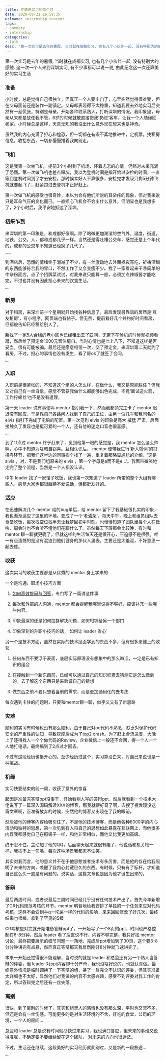 ```yaml
---
title: 在腾讯实习的两个月
date: 2020-08-21 16:59:35
urlname: internship-tencent
tags:
- summary
- internship
categories:
- talk
desc: '第一次实习是去年的暑假, 当时就在成都实习, 也有几个小伙伴一起, 没有特别大的感触. 这一次一个人来到深圳实习, 有不少事都可以说一说, 由此纪念这一次还算美好的实习生活'
---
```


第一次实习是去年的暑假, 当时就在成都实习, 也有几个小伙伴一起, 没有特别大的感触. 这一次一个人来到深圳实习, 有不少事都可以说一说, 由此纪念这一次还算美好的实习生活

<!--more-->

### 准备

小时候，总是觉得自己很独立，但真正一个人要出门了，心里突然觉得很难受，但在父母面前还是装作一副镇定。父母却表现得不太稳重，知道我要去外地实习后突然有一丝慌张，特别是母亲，开始各种联系熟人，打听深圳的情况。我印象里，母亲从来都是放任我不管，6岁的时候就敢直接把我'扔进'客车，让我一个人随缘回老家。小时候总是这样，天真无知的我没出什么意外现在想来也是神奇。

虽然我的内心充满了担心和惶恐，但一切都在有条不紊地推进中，定机票，找租房信息，收拾东西，一切都慢慢推着我向前走。

### 飞机

这是我第一次坐飞机，提前3个小时到了机场，怀着忐忑的心情，仍然对未来充满了恐慌。第一次做飞机也差点踩坑，我以为登机时间是指开始过安检的时间，一直等到登机时间到了才去安检，那时候幸好人不算很多，安检完才发现只剩5分钟飞机就要起飞了，赶紧跑过去登机才正好赶上。

第一次做飞机的感受也很奇妙，本以为会有他们所说的耳朵疼的现象，但对我来说只是耳朵气压的变化而已。一直担心飞机会不会出什么意外，但明显也是我想多了，2个小时后，我平安地抵达了深圳。

### 初来乍到

来深圳的第一印象是，和成都好像啊。除了略微更加潮湿的空气外，温度，街道，地铁，公交，人，都和成都几乎一样。当然还是得吐槽公交车，感觉还是上个年代的，成都的公交车不知道已经换了几代了。

<img src="https://pic.rmb.bdstatic.com/bjh/9d83f6e9100b9b76efd8fd82364cc075.jpeg@s_0,w_1242" alt="深夜深圳" style="zoom: 25%;" />

到酒店后，恐慌的情绪终于消减了不少，有一丝激动地去外面找夜宵吃，祈祷深圳的东西能够符合我的胃口，不然工作了又会变瘦不少。找了一家看起来干净简单的牛杂粉面店，点了个招牌菜试试，对我来说只能算一般，必须加点辣椒酱才能吃完，不过也并没有因此担心未来的饮食生活。

<img src="https://pic.rmb.bdstatic.com/bjh/97cfa3706c683331b1682d510e6b4ba2.jpeg@s_0,w_1242" alt="夜宵" style="zoom:25%;" />

### 新房

对于租房，来深圳前一个星期就开始找各种信息了，最后发现最靠谱的居然是‘豆友租房’，有小程序，网页端也有帖子。但无奈，提前看好几个并约好时间看房，但都被告知已经租给别人了。

新找了一家5人合租的老小区也已经租出去了四间，无奈下在候机的时候就视频看房，然后给了预定金1000元留住房自。当时心情也是七上八下，不知道这样是否妥当，很有可能被骗。最后还是愿意相信一次，交了预定金，来深圳第二天就约了看房。不过，担心的事情也没有发生，看了房ok了就签了合同。

<img src="https://pic.rmb.bdstatic.com/bjh/9226a587a0c968c17b5fff5d043d4854.jpeg@s_0,w_2000" alt="新房" style="zoom:25%;" />

### 入职

入职前是很紧张的，不知道这个组的人怎么样，在做什么，我又是否能胜任？但我又对自己有一丝自信，感觉不管要我做什么都能够出色完成，毕竟‘面试造火箭，工作拧螺丝’也不是没有道理。

第一天 leader 说有事便叫 mentor 指引我一下，然而我都领完工卡了 mentor 迟迟没有回应，于是靠自己各路问人找到了自己的工位，由另一位几乎和我同名的 elvis 指引下完成了电脑的配置。第一次见到 elvis 的印象是高大 威猛 严肃，后面接触久了发现也是挺可爱的一个人，还有他的迷之口音也很喜感。

<img src="https://pic.rmb.bdstatic.com/bjh/e930f975314d35e4279358603092cda1.jpeg@s_0,w_2000" alt="工位" style="zoom:25%;" />

到了11点过 mentor 终于赶来了，见到他第一眼的感觉是，我 mentor 怎么这么帅啊，心中不知道为啥暗自窃喜。互相认识后， mentor 便带我进行‘新人惯例’的打招呼环节，把我们这半边的同事挨个找了一遍，重复着那略显尴尬的介绍，‘这是 alvis ，对，不是我们组原来的 elvis ，第一个字母是a而不是e...’。我面带微笑地走完了整个流程，当然是一个人都没认识。

中午 leader 找了一家馆子吃饭，我也第一次知道了 leader 所带的整个大组有哪些人，感觉大家也都很腼腆不爱说话，但都挺友好的。

### 适应

在迅速解决几个 mentor 给的bug单后，给 mentor 留下了我基础很扎实的印象，我也渐渐适应了这里的环境，变成了一个‘老油条’。每天中午，晚上和组员组队去食堂吃饭，每次找空位找半天让我梦回初中时刻。也慢慢知道了团队里每个人在做啥，周会时也不会听不懂他们在聊什么了。虽然每天下班都会比较晚，有时和 mentor 聊一聊就更晚了，但就这样的生活每天还是很开心，压迫感不是很强。唯一有点遗憾的是没有混迹到他们健身的那伙人里去，主要还是太羞涩，不好意思一起去练。

### 收获

这次实习的收获主要都是从优秀的 mentor 身上学来的

一个是沟通，职场小技巧方面

1. [如何高效提问与回答](https://blog.xhyh.best/talk/question-and-answer/)，专门写了一篇讲这件事

2. 每次和外部的人沟通，mentor 都会提醒我哪里说得不够好，应该补充一些哪些内容。

3. 印象最深的还是如何拉群解决问题，如何甩锅给另一个部门

4. 印象深刻的升职小技巧的话，‘如何让 leader 省心’

另一个是技术方面，虽然在实际的技术层面学到的东西不多，但有很多思维上的收获

1. 任何东西不要浮于表面，底层实际原理没有想象中的那么晦涩，一定是已有知识的组合

2. 在接触到一个新东西前，已经可以通过自己的知识积累去猜测它是怎么做到的，去了解这个东西只是来验证自己的猜想

3. 做东西之前不要只想着当前的需求，而是更加通用化的去考虑

每次遇到卡住的问题时，只要和mentor聊一聊，似乎又又有了新思路

### 灾难

顺利的实习有时候也没有那么顺利，由于自己对oc代码不熟悉，缺乏对保护代码安全的严重性的认知，导致灰度后成为了top2 crash。为了赶上合流进度，大晚上了还得找人一个个做代码的Review，企业微信上一般还不会回，得一个人一个人地打电话。最终搞到了2点过才回去。

不过有这段经历也挺开心的，至少经历过这个，实习算没白来，对自己来说也是一种挑战。

### 机缘

实习快要结束的前一周，收获了意外的惊喜

起因是准备完答辩ppt没事干，开始看别人写的答辩ppt，然后就看到一个技术大佬说写了一篇深入源码解读XXX的博客，那我就很好奇了啊，去搜了搜发现没这篇文章啊，正准备放弃的时候，突然他的博客又出现在了我的眼前。

然后被他的博客内容给吸引住了，不是他的技术博客，而是他各种8000字的内心活动和独特的思想，第一次见到有人将自己的思想如此暴露在互联网上，而他很多内容我都感觉自己在照镜子一样，和他非常相似，而他又比我更加高级。

终于忍不住，主动加了他的QQ，后面聊天起来就很有趣了，他说话和机关枪一样，我插不上一句嘴，每次这种场景我都忍不住笑。

其实对我而言，他的意义并不在于他思想或者技术有多厉害，而是他的存在给我照明了未来的方向，唤醒了我内心封藏已久的东西。有时候，只有有了标杆，才知道自己这么久一直是有问题的。说实话，这篇文章也是因为他才诞生出来的。

### 答辩

最后两周时间，或者说最后三周时间已经几乎没有任何技术产出了。首先今年新增了CR代码规范考核的环节，mentor 明智地给我安排了单独的一个任务来应对代码考核，这样不会受到手q一坨屎一样的代码的影响，来来回回修改了好几次，最终结果也很棒，拿到了罕见的S级

CR考核应对完就开始准备答辩ppt了，一开始写了一个8页的ppt，时间也严格控制在6-8分钟，然后 leader 看了后直说不行，内容不够完整。我只好找 mentor 讨论，最终把要展示的细节问题一一落地，完成后ppt增加到了30页，这个要6-8分分钟讲完有点悬，然而真正答辩那天我居然刚好8分钟就飞速讲完了。

本来一开始还觉得很不能理解，当时说的就是 leader 和总监还有另一个熟人当答辩的评委，但 leader 对ppt内容却十分严苛，我也没啥好说的，也就认真做。最终意外情况是临时调换了一下答辩的组，换了一群完全不认识的评委，但其实准备太详细也不太好，显然他们对我做的内容不太感兴趣，感受不到评委对我工作的肯定，所以答辩完之后还有一丝失落。

### 离别

很快，到了离别的时候了，其实和组里人的感情也没有那么深，平时也交流不多，但还是会有一丝伤感。可能更多的是对生活环境的不舍，好吃的食堂，公司的环境，一个人的房间...

总监和 leader 总是说有时间就尽快过来实习，我也满口答应，但未来的事谁又说得准呢，不确定要不要继续留在这个团队， 对未来的方向也很迷茫。

不过，生活还在继续，这段美好的实习经历就此别过，又是新的一段旅途...

<img src="https://pic.rmb.bdstatic.com/bjh/937aa7735b16790494d8f5893822f581.jpeg@s_0,w_1242" alt="腾讯" style="zoom:25%;" />
